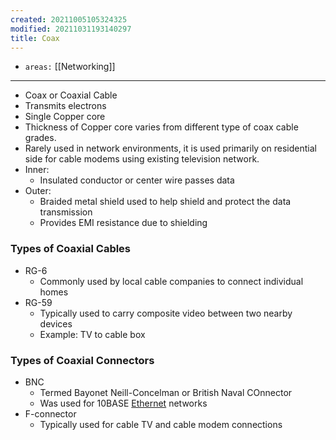 ```yaml
---
created: 20211005105324325
modified: 20211031193140297
title: Coax
---
```


- `areas:` [[Networking]]

---

- Coax or Coaxial Cable
- Transmits electrons
- Single Copper core
- Thickness of Copper core varies from different type of coax cable grades.
- Rarely used in network environments, it is used primarily on residential side for cable modems using existing television network.
- Inner:
  - Insulated conductor or center wire passes data
- Outer:
  - Braided metal shield used to help shield and protect the data transmission
  - Provides EMI resistance due to shielding

### Types of Coaxial Cables

- RG-6
  - Commonly used by local cable companies to connect individual homes
- RG-59
  - Typically used to carry composite video between two nearby devices
  - Example: TV to cable box

### Types of Coaxial Connectors

- BNC
  - Termed Bayonet Neill-Concelman or British Naval COnnector
  - Was used for 10BASE [Ethernet](#Ethernet) networks
- F-connector
  - Typically used for cable TV and cable modem connections
